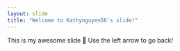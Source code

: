 ```yaml
---
layout: slide
title: "Welcome to Kathynguyen56's slide!"
---
```

This is my awesome slide :tada:
Use the left arrow to go back!

